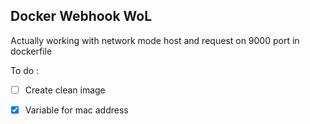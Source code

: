## Docker Webhook WoL

Actually working with network mode host and request on 9000 port in dockerfile

To do :

- [ ] Create clean image
- [X] Variable for mac address


